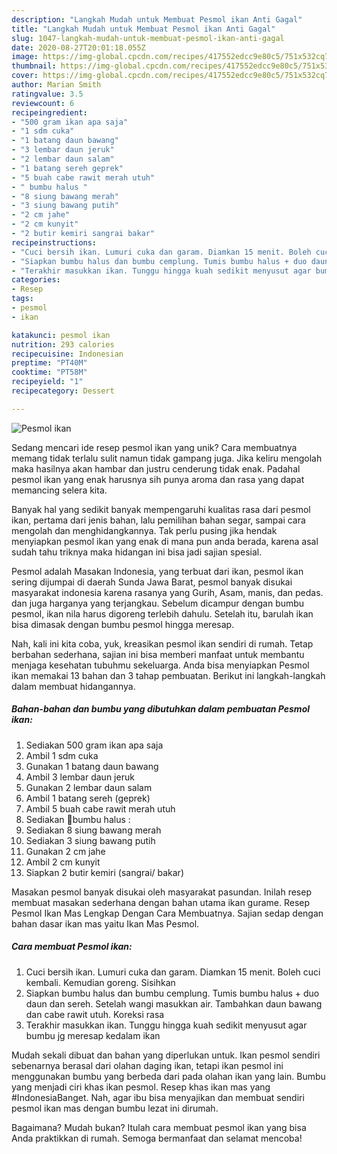 ```yaml
---
description: "Langkah Mudah untuk Membuat Pesmol ikan Anti Gagal"
title: "Langkah Mudah untuk Membuat Pesmol ikan Anti Gagal"
slug: 1047-langkah-mudah-untuk-membuat-pesmol-ikan-anti-gagal
date: 2020-08-27T20:01:18.055Z
image: https://img-global.cpcdn.com/recipes/417552edcc9e80c5/751x532cq70/pesmol-ikan-foto-resep-utama.jpg
thumbnail: https://img-global.cpcdn.com/recipes/417552edcc9e80c5/751x532cq70/pesmol-ikan-foto-resep-utama.jpg
cover: https://img-global.cpcdn.com/recipes/417552edcc9e80c5/751x532cq70/pesmol-ikan-foto-resep-utama.jpg
author: Marian Smith
ratingvalue: 3.5
reviewcount: 6
recipeingredient:
- "500 gram ikan apa saja"
- "1 sdm cuka"
- "1 batang daun bawang"
- "3 lembar daun jeruk"
- "2 lembar daun salam"
- "1 batang sereh geprek"
- "5 buah cabe rawit merah utuh"
- " bumbu halus "
- "8 siung bawang merah"
- "3 siung bawang putih"
- "2 cm jahe"
- "2 cm kunyit"
- "2 butir kemiri sangrai bakar"
recipeinstructions:
- "Cuci bersih ikan. Lumuri cuka dan garam. Diamkan 15 menit. Boleh cuci kembali. Kemudian goreng. Sisihkan"
- "Siapkan bumbu halus dan bumbu cemplung. Tumis bumbu halus + duo daun dan sereh. Setelah wangi masukkan air. Tambahkan daun bawang dan cabe rawit utuh. Koreksi rasa"
- "Terakhir masukkan ikan. Tunggu hingga kuah sedikit menyusut agar bumbu jg meresap kedalam ikan"
categories:
- Resep
tags:
- pesmol
- ikan

katakunci: pesmol ikan 
nutrition: 293 calories
recipecuisine: Indonesian
preptime: "PT40M"
cooktime: "PT58M"
recipeyield: "1"
recipecategory: Dessert

---
```



![Pesmol ikan](https://img-global.cpcdn.com/recipes/417552edcc9e80c5/751x532cq70/pesmol-ikan-foto-resep-utama.jpg)

Sedang mencari ide resep pesmol ikan yang unik? Cara membuatnya memang tidak terlalu sulit namun tidak gampang juga. Jika keliru mengolah maka hasilnya akan hambar dan justru cenderung tidak enak. Padahal pesmol ikan yang enak harusnya sih punya aroma dan rasa yang dapat memancing selera kita.

Banyak hal yang sedikit banyak mempengaruhi kualitas rasa dari pesmol ikan, pertama dari jenis bahan, lalu pemilihan bahan segar, sampai cara mengolah dan menghidangkannya. Tak perlu pusing jika hendak menyiapkan pesmol ikan yang enak di mana pun anda berada, karena asal sudah tahu triknya maka hidangan ini bisa jadi sajian spesial.

Pesmol adalah Masakan Indonesia, yang terbuat dari ikan, pesmol ikan sering dijumpai di daerah Sunda Jawa Barat, pesmol banyak disukai masyarakat indonesia karena rasanya yang Gurih, Asam, manis, dan pedas. dan juga harganya yang terjangkau. Sebelum dicampur dengan bumbu pesmol, ikan nila harus digoreng terlebih dahulu. Setelah itu, barulah ikan bisa dimasak dengan bumbu pesmol hingga meresap.


Nah, kali ini kita coba, yuk, kreasikan pesmol ikan sendiri di rumah. Tetap berbahan sederhana, sajian ini bisa memberi manfaat untuk membantu menjaga kesehatan tubuhmu sekeluarga. Anda bisa menyiapkan Pesmol ikan memakai 13 bahan dan 3 tahap pembuatan. Berikut ini langkah-langkah dalam membuat hidangannya.

<!--inarticleads1-->

##### Bahan-bahan dan bumbu yang dibutuhkan dalam pembuatan Pesmol ikan:

1. Sediakan 500 gram ikan apa saja
1. Ambil 1 sdm cuka
1. Gunakan 1 batang daun bawang
1. Ambil 3 lembar daun jeruk
1. Gunakan 2 lembar daun salam
1. Ambil 1 batang sereh (geprek)
1. Ambil 5 buah cabe rawit merah utuh
1. Sediakan  🌻bumbu halus :
1. Sediakan 8 siung bawang merah
1. Sediakan 3 siung bawang putih
1. Gunakan 2 cm jahe
1. Ambil 2 cm kunyit
1. Siapkan 2 butir kemiri (sangrai/ bakar)


Masakan pesmol banyak disukai oleh masyarakat pasundan. Inilah resep membuat masakan sederhana dengan bahan utama ikan gurame. Resep Pesmol Ikan Mas Lengkap Dengan Cara Membuatnya. Sajian sedap dengan bahan dasar ikan mas yaitu Ikan Mas Pesmol. 

<!--inarticleads2-->

##### Cara membuat Pesmol ikan:

1. Cuci bersih ikan. Lumuri cuka dan garam. Diamkan 15 menit. Boleh cuci kembali. Kemudian goreng. Sisihkan
1. Siapkan bumbu halus dan bumbu cemplung. Tumis bumbu halus + duo daun dan sereh. Setelah wangi masukkan air. Tambahkan daun bawang dan cabe rawit utuh. Koreksi rasa
1. Terakhir masukkan ikan. Tunggu hingga kuah sedikit menyusut agar bumbu jg meresap kedalam ikan


Mudah sekali dibuat dan bahan yang diperlukan untuk. Ikan pesmol sendiri sebenarnya berasal dari olahan daging ikan, tetapi ikan pesmol ini menggunakan bumbu yang berbeda dari pada olahan ikan yang lain. Bumbu yang menjadi ciri khas ikan pesmol. Resep khas ikan mas yang #IndonesiaBanget. Nah, agar ibu bisa menyajikan dan membuat sendiri pesmol ikan mas dengan bumbu lezat ini dirumah. 

Bagaimana? Mudah bukan? Itulah cara membuat pesmol ikan yang bisa Anda praktikkan di rumah. Semoga bermanfaat dan selamat mencoba!
